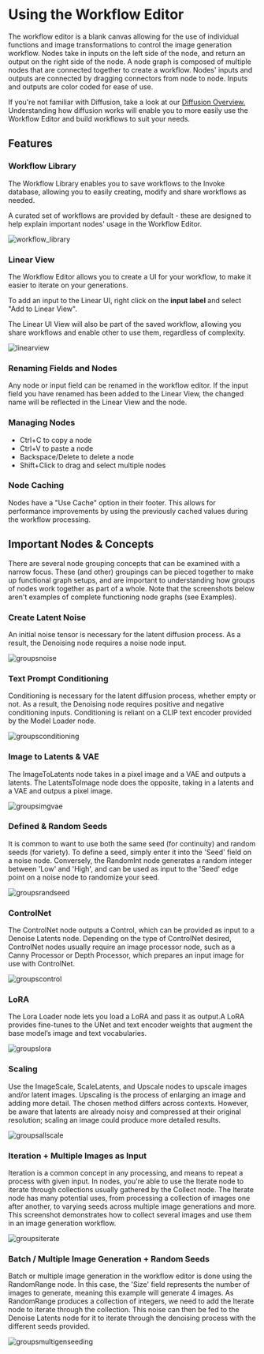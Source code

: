# Using the Workflow Editor

The workflow editor is a blank canvas allowing for the use of individual functions and image transformations to control the image generation workflow. Nodes take in inputs on the left side of the node, and return an output on the right side of the node. A node graph is composed of multiple nodes that are connected together to create a workflow. Nodes' inputs and outputs are connected by dragging connectors from node to node. Inputs and outputs are color coded for ease of use.

If you're not familiar with Diffusion, take a look at our [Diffusion Overview.](../help/diffusion.md) Understanding how diffusion works will enable you to more easily use the Workflow Editor and build workflows to suit your needs.

## Features

### Workflow Library
The Workflow Library enables you to save workflows to the Invoke database, allowing you to easily creating, modify and share workflows as needed. 

A curated set of workflows are provided by default - these are designed to help explain important nodes' usage in the Workflow Editor.

![workflow_library](../assets/nodes/workflow_library.png)

### Linear View
The Workflow Editor allows you to create a UI for your workflow, to make it easier to iterate on your generations. 

To add an input to the Linear UI, right click on the **input label** and select "Add to Linear View".

The Linear UI View will also be part of the saved workflow, allowing you share workflows and enable other to use them, regardless of complexity. 

![linearview](../assets/nodes/linearview.png)

### Renaming Fields and Nodes
Any node or input field can be renamed in the workflow editor. If the input field you have renamed has been added to the Linear View, the changed name will be reflected in the Linear View and the node. 

### Managing Nodes

* Ctrl+C to copy a node
* Ctrl+V to paste a node
* Backspace/Delete to delete a node
* Shift+Click to drag and select multiple nodes 

### Node Caching 

Nodes have a "Use Cache" option in their footer. This allows for performance improvements by using the previously cached values during the workflow processing. 


## Important Nodes & Concepts 

There are several node grouping concepts that can be examined with a narrow focus. These (and other) groupings can be pieced together to make up functional graph setups, and are important to understanding how groups of nodes work together as part of a whole. Note that the screenshots below aren't examples of complete functioning node graphs (see Examples).

### Create Latent Noise

An initial noise tensor is necessary for the latent diffusion process. As a result, the Denoising node requires a noise node input.  

![groupsnoise](../assets/nodes/groupsnoise.png)

### Text Prompt Conditioning

Conditioning is necessary for the latent diffusion process, whether empty or not. As a result, the Denoising node requires positive and negative conditioning inputs. Conditioning is reliant on a CLIP text encoder provided by the Model Loader node.

![groupsconditioning](../assets/nodes/groupsconditioning.png)

### Image to Latents & VAE

The ImageToLatents node takes in a pixel image and a VAE and outputs a latents. The LatentsToImage node does the opposite, taking in a latents and a VAE and outpus a pixel image. 

![groupsimgvae](../assets/nodes/groupsimgvae.png)

### Defined & Random Seeds

It is common to want to use both the same seed (for continuity) and random seeds (for variety). To define a seed, simply enter it into the 'Seed' field on a noise node. Conversely, the RandomInt node generates a random integer between 'Low' and 'High', and can be used as input to the 'Seed' edge point on a noise node to randomize your seed.

![groupsrandseed](../assets/nodes/groupsnoise.png)

### ControlNet

The ControlNet node outputs a Control, which can be provided as input to a Denoise Latents node. Depending on the type of ControlNet desired, ControlNet nodes usually require an image processor node, such as a Canny Processor or Depth Processor, which prepares an input image for use with ControlNet.

![groupscontrol](../assets/nodes/groupscontrol.png)

### LoRA

The Lora Loader node lets you load a LoRA and pass it as output.A LoRA provides fine-tunes to the UNet and text encoder weights that augment the base model’s image and text vocabularies.

![groupslora](../assets/nodes/groupslora.png)

### Scaling

Use the ImageScale, ScaleLatents, and Upscale nodes to upscale images and/or latent images. Upscaling is the process of enlarging an image and adding more detail. The chosen method differs across contexts. However, be aware that latents are already noisy and compressed at their original resolution; scaling an image could produce more detailed results.

![groupsallscale](../assets/nodes/groupsallscale.png)

### Iteration + Multiple Images as Input

Iteration is a common concept in any processing, and means to repeat a process with given input. In nodes, you're able to use the Iterate node to iterate through collections usually gathered by the Collect node. The Iterate node has many potential uses, from processing a collection of images one after another, to varying seeds across multiple image generations and more. This screenshot demonstrates how to collect several images and use them in an image generation workflow.

![groupsiterate](../assets/nodes/groupsiterate.png)

### Batch / Multiple Image Generation + Random Seeds

Batch or multiple image generation in the workflow editor is done using the RandomRange node. In this case, the 'Size' field represents the number of images to generate, meaning this example will generate 4 images. As RandomRange produces a collection of integers, we need to add the Iterate node to iterate through the collection. This noise can then be fed to the Denoise Latents node for it to iterate through the denoising process with the different seeds provided.

![groupsmultigenseeding](../assets/nodes/groupsmultigenseeding.png)

